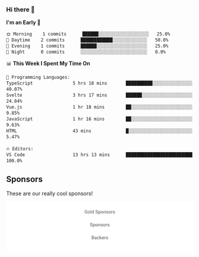 ### Hi there 👋

<!--
**alexanderniebuhr/alexanderniebuhr** is a ✨ _special_ ✨ repository because its `README.md` (this file) appears on your GitHub profile.

Here are some ideas to get you started:

- 🔭 I’m currently working on ...
- 🌱 I’m currently learning ...
- 👯 I’m looking to collaborate on ...
- 🤔 I’m looking for help with ...
- 💬 Ask me about ...
- 📫 How to reach me: ...
- 😄 Pronouns: ...
- ⚡ Fun fact: ...
-->

<!--START_SECTION:waka-->
**I'm an Early 🐤** 

```text
🌞 Morning    1 commits      ██████░░░░░░░░░░░░░░░░░░░   25.0% 
🌆 Daytime    2 commits      ████████████░░░░░░░░░░░░░   50.0% 
🌃 Evening    1 commits      ██████░░░░░░░░░░░░░░░░░░░   25.0% 
🌙 Night      0 commits      ░░░░░░░░░░░░░░░░░░░░░░░░░   0.0%

```


📊 **This Week I Spent My Time On** 

```text
💬 Programming Languages: 
TypeScript               5 hrs 18 mins       ██████████░░░░░░░░░░░░░░░   40.07% 
Svelte                   3 hrs 17 mins       ██████░░░░░░░░░░░░░░░░░░░   24.84% 
Vue.js                   1 hr 18 mins        ██░░░░░░░░░░░░░░░░░░░░░░░   9.85% 
JavaScript               1 hr 16 mins        ██░░░░░░░░░░░░░░░░░░░░░░░   9.63% 
HTML                     43 mins             █░░░░░░░░░░░░░░░░░░░░░░░░   5.47%

🔥 Editors: 
VS Code                  13 hrs 13 mins      █████████████████████████   100.0%

```


<!--END_SECTION:waka-->

## Sponsors

These are our really cool sponsors!

<!-- sponsors -->

<!-- sponsors -->

<p align="center">
  <a href="https://github.com/sponsors/alexanderniebuhr">
    <img src='./sponsors.svg'/>
  </a>
</p>

